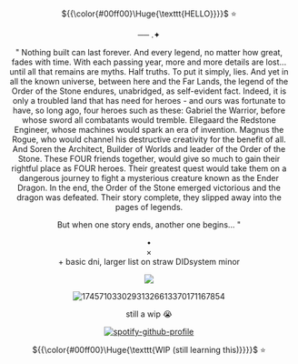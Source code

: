 <severely-new-to-this>
<p align="center"> ${{\color{#00ff00}\Huge{\texttt{HELLO}}}}$ ⭐</p>

<div align="center">

── .✦

 " Nothing built can last forever. And every legend, no matter how great, fades with time. With each passing year, more and more details are lost... until all that remains are myths. Half truths. To put it simply, lies. And yet in all the known universe, between here and the Far Lands, the legend of the Order of the Stone endures, unabridged, as self-evident fact. Indeed, it is only a troubled land that has need for heroes - and ours was fortunate to have, so long ago, four heroes such as these: Gabriel the Warrior, before whose sword all combatants would tremble. Ellegaard the Redstone Engineer, whose machines would spark an era of invention. Magnus the Rogue, who would channel his destructive creativity for the benefit of all. And Soren the Architect, Builder of Worlds and leader of the Order of the Stone. These FOUR friends together, would give so much to gain their rightful place as FOUR heroes. Their greatest quest would take them on a dangerous journey to fight a mysterious creature known as the Ender Dragon. In the end, the Order of the Stone emerged victorious and the dragon was defeated. Their story complete, they slipped away into the pages of legends.

 But when one story ends, another one begins... "

 
<div align="center">
•
<div align="center">
×
<div align="center">
+
basic dni, larger list on straw
DIDsystem
minor
  
  ![](https://komarev.com/ghpvc/?username=Soul-StarCollective&color=000000)
</div>

<div align="center">
 
![17457103302931326613370171167854](https://github.com/user-attachments/assets/159d207e-2979-48e1-86d6-21257c6a260e)

still a wip 😭
  

[^1]:[(https://open.spotify.com/user/31t6iahnmjtxuosnnwfe3dhwkcsa?si=4JTg4ga7QimpMi56UOJsiA)]

<div align="center">

[![spotify-github-profile](https://spotify-github-profile.kittinanx.com/api/view?uid=31t6iahnmjtxuosnnwfe3dhwkcsa&cover_image=true&theme=default&show_offline=false&background_color=121212&interchange=false&bar_color=00ffff)](https://github.com/kittinan/spotify-github-profile)

 <p align="center"> ${{\color{#00ff00}\Huge{\texttt{WIP (still learning this)}}}}$ ⭐</p>
